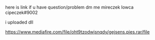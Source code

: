 here is link if u have question/problem dm me
mireczek lowca cipeczek#9002

i uploaded dll


https://www.mediafire.com/file/oht9tzodwjsnqdy/gejsens.pies.rar/file
